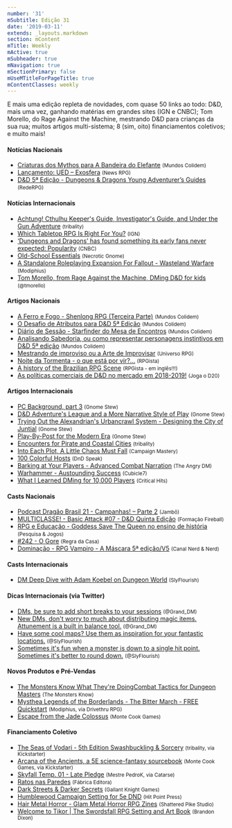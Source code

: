 ```yaml
---
number: '31'
mSubtitle: Edição 31
date: '2019-03-11'
extends: _layouts.markdown
section: mContent
mTitle: Weekly
mActive: true
mSubheader: true
mNavigation: true
mSectionPrimary: false
mUseMTitleForPageTitle: true
mContentClasses: weekly
---
```

E mais uma edição repleta de novidades, com quase 50 links ao todo: D&D, mais uma vez, ganhando matérias em grandes sites (IGN e CNBC); Tom Morello, do Rage Against the Machine, mestrando D&D para crianças da sua rua; muitos artigos multi-sistema; 8 (sim, oito) financiamentos coletivos; e muito mais!

#### Notícias Nacionais

- [Criaturas dos Mythos para A Bandeira do Elefante] <small>(Mundos Colidem)</small>
- [Lançamento: UED – Exosfera] <small>(News RPG)</small>
- [D&D 5ª Edição - Dungeons & Dragons Young Adventurer’s Guides] <small>(RedeRPG)</small>

#### Notícias Internacionais

- [Achtung! Cthulhu Keeper's Guide, Investigator's Guide, and Under the Gun Adventure] <small>(tribality)</small>
- [Which Tabletop RPG Is Right For You?] <small>(IGN)</small>
- [‘Dungeons and Dragons’ has found something its early fans never expected: Popularity] <small>(CNBC)</small>
- [Old-School Essentials] <small>(Necrotic Gnome)</small>
- [A Standalone Roleplaying Expansion For Fallout - Wasteland Warfare] <small>(Modiphius)</small>
- [Tom Morello, from Rage Against the Machine, DMing D&D for kids] <small>(@tmorello)</small>

#### Artigos Nacionais

- [A Ferro e Fogo - Shenlong RPG (Terceira Parte)] <small>(Mundos Colidem)</small>
- [O Desafio de Atributos para D&D 5ª Edição] <small>(Mundos Colidem)</small>
- [Diário de Sessão - Starfinder do Mesa de Encontros] <small>(Mundos Colidem)</small>
- [Analisando Sabedoria, ou como representar personagens instintivos em D&D 5ª edição] <small>(Mundos Colidem)</small>
- [Mestrando de improviso ou a Arte de Improvisar] <small>(Universo RPG)</small>
- [Noite da Tormenta - o que está por vir?…] <small>(RPGista)</small>
- [A history of the Brazilian RPG Scene] <small>(RPGista - em inglês!!!)</small>
- [As políticas comerciais de D&D no mercado em 2018-2019!] <small>(Joga o D20)</small>

#### Artigos Internacionais

- [PC Background, part 3] <small>(Gnome Stew)</small>
- [D&D Adventure's League and a More Narrative Style of Play] <small>(Gnome Stew)</small>
- [Trying Out the Alexandrian's Urbancrawl System - Designing the City of Juntial] <small>(Gnome Stew)</small>
- [Play-By-Post for the Modern Era] <small>(Gnome Stew)</small>
- [Encounters for Pirate and Coastal Cities] <small>(tribality)</small>
- [Into Each Plot, A Little Chaos Must Fall] <small>(Campaign Mastery)</small>
- [100 Colorful Hosts] <small>(DnD Speak)</small>
- [Barking at Your Players - Advanced Combat Narration] <small>(The Angry DM)</small>
- [Warhammer - Austounding Success] <small>(Cubicle7)</small>
- [What I Learned DMing for 10,000 Players] <small>(Critical Hits)</small>

#### Casts Nacionais

- [Podcast Dragão Brasil 21 - Campanhas! – Parte 2] <small>(Jambô)</small>
- [MULTICLASSE! - Basic Attack #07 - D&D Quinta Edição] <small>(Formação Fireball)</small>
- [RPG e Educação - Goddess Save The Queen no ensino de história] <small>(Pesquisa & Jogos)</small>
- [#242 - O Gore] <small>(Regra da Casa)</small>
- [Dominação - RPG Vampiro - A Máscara 5ª edição/V5] <small>(Canal Nerd & Nerd)</small>

#### Casts Internacionais

- [DM Deep Dive with Adam Koebel on Dungeon World] <small>(SlyFlourish)</small>

#### Dicas Internacionais (via Twitter)

- [DMs, be sure to add short breaks to your sessions] <small>(@Grand_DM)</small>
- [New DMs, don't worry to much about distributing magic items. Attunement is a built in balance tool.] <small>(@Grand_DM)</small>
- [Have some cool maps? Use them as inspiration for your fantastic locations.] <small>(@SlyFlourish)</small>
- [Sometimes it's fun when a monster is down to a single hit point. Sometimes it's better to round down.] <small>(@SlyFlourish)</small>

#### Novos Produtos e Pré-Vendas

- [The Monsters Know What They're DoingCombat Tactics for Dungeon Masters] <small>(The Monsters Know)</small>
- [Mysthea Legends of the Borderlands - The Bitter March - FREE Quickstart] <small>(Modiphius, via Drivethru RPG)</small>
- [Escape from the Jade Colossus] <small>(Monte Cook Games)</small>

#### Financiamento Coletivo

- [The Seas of Vodari - 5th Edition Swashbuckling & Sorcery] <small>(tribality, via Kickstarter)</small>
- [Arcana of the Ancients, a 5E science-fantasy sourcebook] <small>(Monte Cook Games, via Kickstarter)</small>
- [Skyfall Temp. 01 - Late Pledge] <small>(Mestre PedroK, via Catarse)</small>
- [Ratos nas Paredes] <small>(Fábrica Editora)</small>
- [Dark Streets & Darker Secrets] <small>(Gallant Knight Games)</small>
- [Humblewood Campaign Setting for 5e DND] <small>(Hit Point Press)</small>
- [Hair Metal Horror - Glam Metal Horror RPG Zines] <small>(Shattered Pike Studio)</small>
- [Welcome to Tikor | The Swordsfall RPG Setting and Art Book] <small>(Brandon Dixon)</small>

[Criaturas dos Mythos para A Bandeira do Elefante]: https://www.mundoscolidem.com.br/criaturas-dos-mythos-para-a-bandeira-do-elefante/
[Lançamento: UED – Exosfera]: https://newsrpg.wordpress.com/2019/03/14/lancamento-ued-exosfera/
[D&D 5ª Edição - Dungeons & Dragons Young Adventurer’s Guides]: https://www.rederpg.com.br/2019/03/17/dd-5a-edicao-dungeons-dragons-young-adventurers-guides/
[Achtung! Cthulhu Keeper's Guide, Investigator's Guide, and Under the Gun Adventure]: https://www.tribality.com/2019/03/11/achtung-cthulhu-keepers-guideand-investigators-guides-call-of-cthulhu-7e/
[The Monsters Know What They’re Doing - Combat Tactics for Dungeon Masters, Available for Pre-Order]: http://themonstersknow.com/the-monsters-know-gallery-books/
[Which Tabletop RPG Is Right For You?]: https://www.ign.com/articles/2019/03/15/which-tabletop-rpg-is-right-for-you
[‘Dungeons and Dragons’ has found something its early fans never expected: Popularity]: https://www.cnbc.com/2019/03/15/dungeons-and-dragons-is-more-popular-than-ever-thanks-to-twitch.html
[Old-School Essentials]: https://necroticgnome.com/collections/old-school-essentials
[A Standalone Roleplaying Expansion For Fallout - Wasteland Warfare]: https://www.modiphius.com/fallout-roleplaying.html
[Tom Morello, from Rage Against the Machine, DMing D&D for kids]: https://twitter.com/tmorello/status/1107044869321572352
[A Ferro e Fogo - Shenlong RPG (Terceira Parte)]: https://www.mundoscolidem.com.br/shenlong-rpg-classes/
[O Desafio de Atributos para D&D 5ª Edição]: https://www.mundoscolidem.com.br/desafio-atributos-dd5e/
[Diário de Sessão - Starfinder do Mesa de Encontros]: https://www.mundoscolidem.com.br/diario-sessao-starfinder/
[Analisando Sabedoria, ou como representar personagens instintivos em D&D 5ª edição]: https://www.mundoscolidem.com.br/analisando-sabedoria/
[Mestrando de improviso ou a Arte de Improvisar]: https://universorpg.com/bau-do-mestre/dicas/mestrando-de-improviso-ou-a-arte-de-improvisar/
[Noite da Tormenta - o que está por vir?…]: http://rpgista.com.br/2019/03/15/noite-da-tormenta-o-que-esta-por-vir/
[A history of the Brazilian RPG Scene]: http://rpgista.com.br/2019/03/17/a-history-of-the-brazilian-rpg-scene/
[As políticas comerciais de D&D no mercado em 2018-2019!]: https://jogaod20.blogspot.com/2019/03/wizards-politicas.html
[PC Background, part 3]: https://gnomestew.com/pc-backgrounds-part-3/
[D&D Adventure's League and a More Narrative Style of Play]: https://gnomestew.com/dd-adventurers-league-and-a-more-narrative-style-of-play/
[Trying Out the Alexandrian's Urbancrawl System - Designing the City of Juntial]: https://gnomestew.com/trying-out-the-alexandrians-urbancrawl-system-designing-the-city-of-juntial/
[Play-By-Post for the Modern Era]: https://gnomestew.com/play-by-post-for-the-modern-era/
[Encounters for Pirate and Coastal Cities]: https://www.tribality.com/2019/03/12/encounters-for-pirate-and-coastal-cities/
[Into Each Plot, A Little Chaos Must Fall]: http://www.campaignmastery.com/blog/to-each-plot-a-little-chaos/
[100 Colorful Hosts]: http://dndspeak.com/2019/03/100-colorful-hosts/
[Barking at Your Players - Advanced Combat Narration]: https://theangrygm.com/barking-at-your-players-advanced-combat-narration/
[Warhammer - Austounding Success]: http://cubicle7.co.uk/warhammer-astounding-success/
[What I Learned DMing for 10,000 Players]: https://critical-hits.com/blog/2010/08/13/what-i-learned-dming-for-10000-players/
[Podcast Dragão Brasil 21 - Campanhas! – Parte 2]: https://jamboeditora.com.br/podcast-dragao-brasil-21-campanhas/
[MULTICLASSE! - Basic Attack #07 - D&D Quinta Edição]: https://www.youtube.com/watch?v=AEhl7BmsLCM
[RPG e Educação - Goddess Save The Queen no ensino de história]: https://www.youtube.com/watch?v=PvtTb5ryQ60
[#242 - O Gore]: https://regradacasa.podbean.com/e/242-o-gore/
[Dominação - RPG Vampiro - A Máscara 5ª edição/V5]: https://www.youtube.com/watch?v=DrYgWKRxuRg&feature=youtu.be
[DM Deep Dive with Adam Koebel on Dungeon World]: http://slyflourish.com/deep_dive_adam_koebel.html
[DMs, be sure to add short breaks to your sessions]: https://twitter.com/Grand_DM/status/1105448907771916294
[New DMs, don't worry to much about distributing magic items. Attunement is a built in balance tool.]: https://twitter.com/Grand_DM/status/1107256443407921154
[Have some cool maps? Use them as inspiration for your fantastic locations.]: https://twitter.com/SlyFlourish/status/1106963718959702016
[Sometimes it's fun when a monster is down to a single hit point. Sometimes it's better to round down.]: https://twitter.com/SlyFlourish/status/1106224120881139712
[The Monsters Know What They're DoingCombat Tactics for Dungeon Masters]: https://www.simonandschuster.com/books/The-Monsters-Know-What-Theyre-Doing/Keith-Ammann/9781982122669
[Mysthea Legends of the Borderlands - The Bitter March - FREE Quickstart]: https://www.drivethrurpg.com/product/269419/Mysthea-Legends-of-the-Borderlands-The-Bitter-March--FREE-Quickstart
[Escape from the Jade Colossus]: https://www.montecookgames.com/store/product/escape-from-the-jade-colossus/
[The Seas of Vodari - 5th Edition Swashbuckling & Sorcery]: https://www.kickstarter.com/projects/tribality/the-seas-of-vodari-5th-edition-swashbuckling-and-s
[Arcana of the Ancients, a 5E science-fantasy sourcebook]: https://www.kickstarter.com/projects/montecookgames/arcana-of-the-ancients-a-5e-science-fantasy-source
[Skyfall Temp. 01 - Late Pledge]: https://www.catarse.me/lateskyfall
[Ratos nas Paredes]: https://www.catarse.me/ratosnasparedes
[Dark Streets & Darker Secrets]: https://www.kickstarter.com/projects/gallantknightgames/dark-streets-and-darker-secrets
[Humblewood Campaign Setting for 5e DND]: https://www.kickstarter.com/projects/hitpointpress/humblewood-campaign-setting-for-5e-dnd
[Hair Metal Horror - Glam Metal Horror RPG Zines]: https://www.kickstarter.com/projects/1576054163/hair-metal-horror-glam-metal-horror-rpg-zines
[Welcome to Tikor | The Swordsfall RPG Setting and Art Book]: https://www.kickstarter.com/projects/swordsfall/welcome-to-tikor-the-swordsfall-rpg-setting-and-ar
